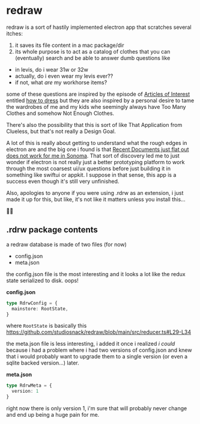 # redraw

redraw is a sort of hastily implemented electron app that scratches several itches:
1. it saves its file content in a mac package/dir
1. its whole purpose is to act as a catalog of clothes that you can (eventually) search and be able to answer dumb questions like 
  - in levis, do i wear 31w or 32w
  - actually, do i even wear my levis ever?? 
  - if not, what _are_ my workhorse items?

some of these questions are inspired by the episode of [Articles of Interest](https://99percentinvisible.org/aoi/) entitled [how to dress](https://articlesofinterest.substack.com/p/how-to-dress) but they are also inspired by a personal desire to tame the wardrobes of me and my kids whe seemingly always have Too Many Clothes and somehow Not Enough Clothes.

There's also the possibility that this is sort of like That Application from Clueless, but that's not really a Design Goal.

A lot of this is really about getting to understand what the rough edges in electron are and the big one i found is that [Recent Documents just flat out does not work for me in Sonoma](https://github.com/electron/electron/issues/40611). That sort of discovery led me to just wonder if electron is not really just a better prototyping platform to work through the most coarsest ui/ux questions before just building it in something like swiftui or appkit. I suppose in that sense, this app is a success even though it's still very unfinished.

Also, apologies to anyone if you were using .rdrw as an extension, i just made it up for this, but like, it's not like it matters unless you install this...

✌🏼

## .rdrw package contents

a redraw database is made of two files (for now)
- config.json
- meta.json

the config.json file is the most interesting and it looks a lot like the redux state serialized to disk. oops!

**config.json**
```typescript
type RdrwConfig = {
  mainstore: RootState,
}
```
where `RootState` is basically this https://github.com/studiosnack/redraw/blob/main/src/reducer.ts#L29-L34

the meta.json file is less interesting, i added it once i realized _i could_ because i had a problem where i had two versions of config.json and knew that i would probably want to upgrade them to a single version (or even a sqlite backed version...) later.

**meta.json**
```typescript
type RdrwMeta = {
  version: 1
}
```

right now there is only version 1, i'm sure that will probably never change and end up being a huge pain for me.

